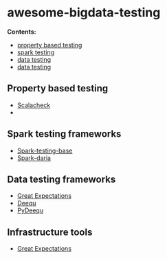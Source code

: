 # awesome-bigdata-testing

**Contents:**

- [property based testing](#property)
- [spark testing](#spark)
- [data testing](#data)
- [data testing](#infrastructure)

## Property based testing

- [Scalacheck](https://github.com/typelevel/scalacheck)
- 

## Spark testing frameworks

- [Spark-testing-base](https://github.com/holdenk/spark-testing-base)
- [Spark-daria](https://github.com/MrPowers/spark-daria)

## Data testing frameworks

- [Great Expectations](https://github.com/great-expectations/great_expectations)
- [Deequ](https://github.com/awslabs/deequ)
- [PyDeequ](https://github.com/awslabs/python-deequ)

## Infrastructure tools

- [Great Expectations](https://github.com/great-expectations/great_expectations)
